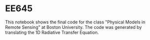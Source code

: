 # EE645
This notebook shows the final code for the class "Physical Models in Remote Sensing" at Boston University. The code was generated by translating the 1D Radiative Transfer Equation.
